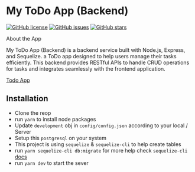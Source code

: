 # My ToDo App (Backend)

[![GitHub license](https://img.shields.io/github/license/girish54321/My-Wall)](https://github.com/girish54321/My-Wall/blob/main/LICENSE)
[![GitHub issues](https://img.shields.io/github/issues/girish54321/My-Wall)](https://github.com/girish54321/My-Wall/issues)
[![GitHub stars](https://img.shields.io/github/stars/girish54321/My-Wall)](https://github.com/girish54321/My-Wall/stargazers)

About the App

My ToDo App (Backend) is a backend service built with Node.js, Express, and Sequelize. a ToDo app designed to help users manage their tasks efficiently. This backend provides RESTful APIs to handle CRUD operations for tasks and integrates seamlessly with the frontend application.

[Todo App](https://github.com/girish54321/MyToDo-Swfit-UI)

## Installation

- Clone the reop
- run `yarn` to install node packages
- Update `development` obj in `config/config.json` according to your local / Server
- Setup this `postgresql` on your system
- This project is using `sequelize` & `sequelize-cli` to help create tables
- run `yarn sequelize-cli db:migrate` for more help check `sequelize-cli` [docs](https://sequelize.org/docs/v7/cli/#running-migrations)
- run `yarn dev` to start the sever
